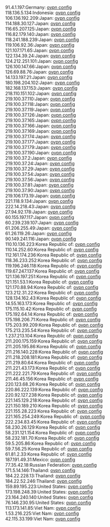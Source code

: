 91.4.1.197:Germany: [ovpn config](vpn/91_4_1_197.ovpn)  
118.136.5.134:Indonesia: [ovpn config](vpn/118_136_5_134.ovpn)  
106.136.192.209:Japan: [ovpn config](vpn/106_136_192_209.ovpn)  
114.188.30.127:Japan: [ovpn config](vpn/114_188_30_127.ovpn)  
116.65.207.125:Japan: [ovpn config](vpn/116_65_207_125.ovpn)  
116.82.179.140:Japan: [ovpn config](vpn/116_82_179_140.ovpn)  
118.241.188.239:Japan: [ovpn config](vpn/118_241_188_239.ovpn)  
119.106.92.36:Japan: [ovpn config](vpn/119_106_92_36.ovpn)  
121.107.171.65:Japan: [ovpn config](vpn/121_107_171_65.ovpn)  
122.134.39.24:Japan: [ovpn config](vpn/122_134_39_24.ovpn)  
124.212.251.101:Japan: [ovpn config](vpn/124_212_251_101.ovpn)  
126.100.147.66:Japan: [ovpn config](vpn/126_100_147_66.ovpn)  
126.69.88.76:Japan: [ovpn config](vpn/126_69_88_76.ovpn)  
14.133.197.21:Japan: [ovpn config](vpn/14_133_197_21.ovpn)  
180.198.204.102:Japan: [ovpn config](vpn/180_198_204_102.ovpn)  
182.168.137.153:Japan: [ovpn config](vpn/182_168_137_153.ovpn)  
218.110.151.102:Japan: [ovpn config](vpn/218_110_151_102.ovpn)  
219.100.37.110:Japan: [ovpn config](vpn/219_100_37_110.ovpn)  
219.100.37.118:Japan: [ovpn config](vpn/219_100_37_118.ovpn)  
219.100.37.119:Japan: [ovpn config](vpn/219_100_37_119.ovpn)  
219.100.37.126:Japan: [ovpn config](vpn/219_100_37_126.ovpn)  
219.100.37.165:Japan: [ovpn config](vpn/219_100_37_165.ovpn)  
219.100.37.166:Japan: [ovpn config](vpn/219_100_37_166.ovpn)  
219.100.37.169:Japan: [ovpn config](vpn/219_100_37_169.ovpn)  
219.100.37.174:Japan: [ovpn config](vpn/219_100_37_174.ovpn)  
219.100.37.177:Japan: [ovpn config](vpn/219_100_37_177.ovpn)  
219.100.37.179:Japan: [ovpn config](vpn/219_100_37_179.ovpn)  
219.100.37.190:Japan: [ovpn config](vpn/219_100_37_190.ovpn)  
219.100.37.2:Japan: [ovpn config](vpn/219_100_37_2.ovpn)  
219.100.37.24:Japan: [ovpn config](vpn/219_100_37_24.ovpn)  
219.100.37.29:Japan: [ovpn config](vpn/219_100_37_29.ovpn)  
219.100.37.54:Japan: [ovpn config](vpn/219_100_37_54.ovpn)  
219.100.37.56:Japan: [ovpn config](vpn/219_100_37_56.ovpn)  
219.100.37.81:Japan: [ovpn config](vpn/219_100_37_81.ovpn)  
219.100.37.90:Japan: [ovpn config](vpn/219_100_37_90.ovpn)  
219.106.173.19:Japan: [ovpn config](vpn/219_106_173_19.ovpn)  
221.118.9.134:Japan: [ovpn config](vpn/221_118_9_134.ovpn)  
222.14.218.43:Japan: [ovpn config](vpn/222_14_218_43.ovpn)  
27.94.92.178:Japan: [ovpn config](vpn/27_94_92_178.ovpn)  
60.155.197.117:Japan: [ovpn config](vpn/60_155_197_117.ovpn)  
60.239.239.107:Japan: [ovpn config](vpn/60_239_239_107.ovpn)  
61.206.255.49:Japan: [ovpn config](vpn/61_206_255_49.ovpn)  
61.26.119.26:Japan: [ovpn config](vpn/61_26_119_26.ovpn)  
90.149.241.116:Japan: [ovpn config](vpn/90_149_241_116.ovpn)  
110.10.136.223:Korea Republic of: [ovpn config](vpn/110_10_136_223.ovpn)  
110.14.252.60:Korea Republic of: [ovpn config](vpn/110_14_252_60.ovpn)  
112.161.174.236:Korea Republic of: [ovpn config](vpn/112_161_174_236.ovpn)  
118.36.233.252:Korea Republic of: [ovpn config](vpn/118_36_233_252.ovpn)  
119.196.246.118:Korea Republic of: [ovpn config](vpn/119_196_246_118.ovpn)  
119.67.247.137:Korea Republic of: [ovpn config](vpn/119_67_247_137.ovpn)  
121.136.197.251:Korea Republic of: [ovpn config](vpn/121_136_197_251.ovpn)  
121.151.53.1:Korea Republic of: [ovpn config](vpn/121_151_53_1.ovpn)  
121.170.88.94:Korea Republic of: [ovpn config](vpn/121_170_88_94.ovpn)  
123.212.31.22:Korea Republic of: [ovpn config](vpn/123_212_31_22.ovpn)  
128.134.162.43:Korea Republic of: [ovpn config](vpn/128_134_162_43.ovpn)  
14.55.163.173:Korea Republic of: [ovpn config](vpn/14_55_163_173.ovpn)  
175.115.10.42:Korea Republic of: [ovpn config](vpn/175_115_10_42.ovpn)  
175.192.64.14:Korea Republic of: [ovpn config](vpn/175_192_64_14.ovpn)  
175.198.206.71:Korea Republic of: [ovpn config](vpn/175_198_206_71.ovpn)  
175.203.99.209:Korea Republic of: [ovpn config](vpn/175_203_99_209.ovpn)  
175.213.235.54:Korea Republic of: [ovpn config](vpn/175_213_235_54.ovpn)  
1.237.213.104:Korea Republic of: [ovpn config](vpn/1_237_213_104.ovpn)  
211.200.175.159:Korea Republic of: [ovpn config](vpn/211_200_175_159.ovpn)  
211.205.195.86:Korea Republic of: [ovpn config](vpn/211_205_195_86.ovpn)  
211.216.140.228:Korea Republic of: [ovpn config](vpn/211_216_140_228.ovpn)  
211.218.208.181:Korea Republic of: [ovpn config](vpn/211_218_208_181.ovpn)  
211.219.80.64:Korea Republic of: [ovpn config](vpn/211_219_80_64.ovpn)  
211.221.43.173:Korea Republic of: [ovpn config](vpn/211_221_43_173.ovpn)  
211.222.221.79:Korea Republic of: [ovpn config](vpn/211_222_221_79.ovpn)  
211.46.45.156:Korea Republic of: [ovpn config](vpn/211_46_45_156.ovpn)  
220.123.68.26:Korea Republic of: [ovpn config](vpn/220_123_68_26.ovpn)  
220.86.222.139:Korea Republic of: [ovpn config](vpn/220_86_222_139.ovpn)  
220.92.127.238:Korea Republic of: [ovpn config](vpn/220_92_127_238.ovpn)  
221.145.129.218:Korea Republic of: [ovpn config](vpn/221_145_129_218.ovpn)  
221.150.189.210:Korea Republic of: [ovpn config](vpn/221_150_189_210.ovpn)  
221.155.28.223:Korea Republic of: [ovpn config](vpn/221_155_28_223.ovpn)  
221.165.254.249:Korea Republic of: [ovpn config](vpn/221_165_254_249.ovpn)  
222.234.83.45:Korea Republic of: [ovpn config](vpn/222_234_83_45.ovpn)  
58.230.26.129:Korea Republic of: [ovpn config](vpn/58_230_26_129.ovpn)  
58.231.121.154:Korea Republic of: [ovpn config](vpn/58_231_121_154.ovpn)  
58.232.181.70:Korea Republic of: [ovpn config](vpn/58_232_181_70.ovpn)  
59.5.205.86:Korea Republic of: [ovpn config](vpn/59_5_205_86.ovpn)  
59.7.56.25:Korea Republic of: [ovpn config](vpn/59_7_56_25.ovpn)  
61.81.2.33:Korea Republic of: [ovpn config](vpn/61_81_2_33.ovpn)  
187.191.49.31:Mexico: [ovpn config](vpn/187_191_49_31.ovpn)  
77.35.42.18:Russian Federation: [ovpn config](vpn/77_35_42_18.ovpn)  
171.5.14.146:Thailand: [ovpn config](vpn/171_5_14_146.ovpn)  
184.22.228.13:Thailand: [ovpn config](vpn/184_22_228_13.ovpn)  
184.22.52.246:Thailand: [ovpn config](vpn/184_22_52_246.ovpn)  
159.89.195.223:United States: [ovpn config](vpn/159_89_195_223.ovpn)  
173.198.248.39:United States: [ovpn config](vpn/173_198_248_39.ovpn)  
23.164.240.140:United States: [ovpn config](vpn/23_164_240_140.ovpn)  
76.146.230.95:United States: [ovpn config](vpn/76_146_230_95.ovpn)  
113.173.141.85:Viet Nam: [ovpn config](vpn/113_173_141_85.ovpn)  
1.53.216.225:Viet Nam: [ovpn config](vpn/1_53_216_225.ovpn)  
42.115.33.199:Viet Nam: [ovpn config](vpn/42_115_33_199.ovpn)  
